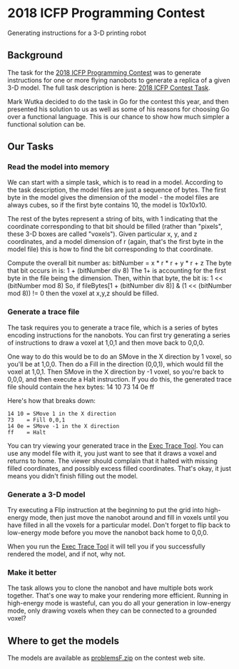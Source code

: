 # 2018 ICFP Programming Contest

Generating instructions for a 3-D printing robot

## Background

The task for the [2018 ICFP Programming Contest](https://icfpcontest2018.github.io/) was to generate instructions
for one or more flying nanobots to generate a replica of a given 3-D model.
The full task description is here: [2018 ICFP Contest Task](https://icfpcontest2018.github.io/full/task-description.html).

Mark Wutka decided to do the task in Go for the contest this year, and then
presented his solution to us as well as some of his reasons for choosing
Go over a functional language. This is our chance to show how much simpler
a functional solution can be.

## Our Tasks

### Read the model into memory
We can start with a simple task, which is to read in a model. According
to the task description, the model files are just a sequence of bytes. The
first byte in the model gives the dimension of the model - the model files are
always cubes, so if the first byte contains 10, the model is 10x10x10.

The rest of the bytes represent a string of bits, with 1 indicating that
the coordinate corresponding to that bit should be filled (rather than
"pixels", these 3-D boxes are called "voxels"). Given particular
x, y, and z coordinates, and a model dimension of r (again, that's the first
byte in the model file) this is how to find the bit corresponding to that
coordinate.

Compute the overall bit number as: bitNumber = x * r * r + y * r + z
The byte that bit occurs in is: 1 + (bitNumber div 8)
The 1+ is accounting for the first byte in the file being the dimension.
Then, within that byte, the bit is:  1 << (bitNumber mod 8)
So, if fileBytes[1 + (bitNumber div 8)] & (1 << (bitNumber mod 8)) != 0
then the voxel at x,y,z should be filled.

### Generate a trace file
The task requires you to generate a trace file, which is a series of
bytes encoding instructions for the nanobots. You can first try generating
a series of instructions to draw a voxel at 1,0,1 and then move back to 0,0,0.

One way to do this would
be to do an SMove in the X direction by 1 voxel, so you'll be at 1,0,0. Then
do a Fill in the direction (0,0,1), which would fill the voxel at 1,0,1. Then
SMove in the X direction by -1 voxel, so you're back to 0,0,0, and then
execute a Halt instruction. If you do this, the generated trace file should
contain the hex bytes: 14 10 73 14 0e ff

Here's how that breaks down:
```
14 10 = SMove 1 in the X direction
73    = Fill 0,0,1
14 0e = SMove -1 in the X direction
ff    = Halt
```

You can try viewing your generated trace in the [Exec Trace Tool](https://icfpcontest2018.github.io/full/exec-trace.html). You can use any model file
with it, you just want to see that it draws a voxel and returns to home.
The viewer should complain that it halted with missing filled coordinates,
and possibly excess filled coordinates. That's okay, it just means you
didn't finish filling out the model.

### Generate a 3-D model
Try executing a Flip instruction at the beginning to put the grid into high-energy mode, then just move the
nanobot around and fill in voxels until you have filled in all the voxels
for a particular model. Don't forget to flip back to low-energy mode
before you move the nanobot back home to 0,0,0.

When you run the [Exec Trace Tool](https://icfpcontest2018.github.io/full/exec-trace.html) it will tell
you if you successfully rendered the model, and if not, why not.

### Make it better
The task allows you to clone the nanobot and have multiple bots work together.
That's one way to make your rendering more efficient. Running in high-energy
mode is wasteful, can you do all your generation in low-energy mode, only
drawing voxels when they can be connected to a grounded voxel?

## Where to get the models
The models are available as [problemsF.zip](https://icfpcontest2018.github.io/assets/problemsF.zip)
on the contest web site.
